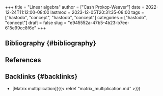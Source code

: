 +++
title = "Linear algebra"
author = ["Cash Prokop-Weaver"]
date = 2022-12-24T11:12:00-08:00
lastmod = 2023-12-05T20:31:35-08:00
tags = ["hastodo", "concept", "hastodo", "concept"]
categories = ["hastodo", "concept"]
draft = false
slug = "e945552a-47b5-4b23-b7ee-615e99cc8f6e"
+++

## Bibliography {#bibliography}

## References

<style>.csl-entry{text-indent: -1.5em; margin-left: 1.5em;}</style><div class="csl-bib-body">
</div>


## Backlinks {#backlinks}

-   [Matrix multiplication]({{< relref "matrix_multiplication.md" >}})
